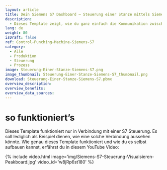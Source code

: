 ```yaml
---
layout: article
title: Dein Siemens S7 Dashboard ― Steuerung einer Stanze mittels Siemens S7
description: 
  - Dieses Template zeigt, wie du ganz einfach die Kommunikation zwischen Peakboard und einer Stanze mithilfe einer Siemens S7 Steuerung einrichten kannst. Jetzt Template herunterladen und für deine individuelle Visualisierung konfigurieren! Vielzählige Funktionalitäten und die Anbindung verschiedenster Schnittstellen bieten dir dabei ein Höchstmaß an Flexibilität.
lang: de
weight: 80
isDraft: false
ref: Control-Punching-Machine-Siemens-S7
category:
  - Alle
  - Produktion
  - Steuerung
  - Prozess
image: Steuerung-Einer-Stanze-Siemens-S7.png
image_thumbnail: Steuerung-Einer-Stanze-Siemens-S7_thumbnail.png
download: Steuerung-Einer-Stanze-Siemens-S7.pbmx
overview_description:
overview_benefits:
overview_data_sources:
---
```


# so funktioniert’s
Dieses Template funktioniert nur in Verbindung mit einer S7 Steuerung. Es soll lediglich als Beispiel dienen, wie eine solche Verbindung aussehen könnte. Wie genau dieses Template funktioniert und wie du es selbst aufbauen kannst, erfährst du in diesem YouTube Video:

{% include video.html image='img/Siemens-S7-Steuerung-Visualsieren-Peakboard.jpg' video_id='w8jRp6st180' %}
